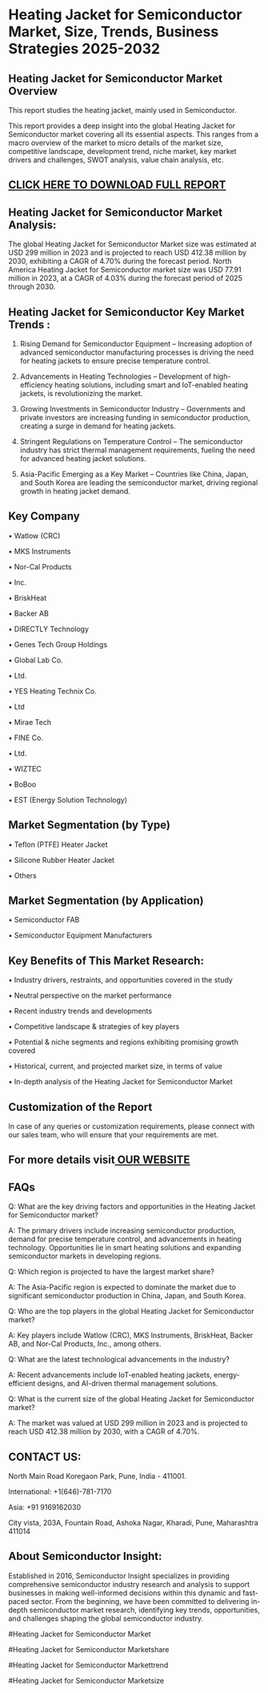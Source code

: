 Heating Jacket for Semiconductor Market, Size, Trends, Business Strategies 2025-2032
=
Heating Jacket for Semiconductor Market Overview
-
This report studies the heating jacket, mainly used in Semiconductor.

This report provides a deep insight into the global Heating Jacket for Semiconductor market covering all its essential aspects. This ranges from a macro overview of the market to micro details of the market size, competitive landscape, development trend, niche market, key market drivers and challenges, SWOT analysis, value chain analysis, etc.

[CLICK HERE TO DOWNLOAD FULL REPORT](https://semiconductorinsight.com/report/heating-jacket-for-semiconductor-market/)
-
Heating Jacket for Semiconductor Market Analysis:
-
The global Heating Jacket for Semiconductor Market size was estimated at USD 299 million in 2023 and is projected to reach USD 412.38 million by 2030, exhibiting a CAGR of 4.70% during the forecast period.
North America Heating Jacket for Semiconductor market size was USD 77.91 million in 2023, at a CAGR of 4.03% during the forecast period of 2025 through 2030.

Heating Jacket for Semiconductor Key Market Trends  :
-
1.	Rising Demand for Semiconductor Equipment – Increasing adoption of advanced semiconductor manufacturing processes is driving the need for heating jackets to ensure precise temperature control.

2.	Advancements in Heating Technologies – Development of high-efficiency heating solutions, including smart and IoT-enabled heating jackets, is revolutionizing the market.

3.	Growing Investments in Semiconductor Industry – Governments and private investors are increasing funding in semiconductor production, creating a surge in demand for heating jackets.

4.	Stringent Regulations on Temperature Control – The semiconductor industry has strict thermal management requirements, fueling the need for advanced heating jacket solutions.

5.	Asia-Pacific Emerging as a Key Market – Countries like China, Japan, and South Korea are leading the semiconductor market, driving regional growth in heating jacket demand.

Key Company
-
•	Watlow (CRC)

•	MKS Instruments

•	Nor-Cal Products

•	Inc.

•	BriskHeat

•	Backer AB

•	DIRECTLY Technology

•	Genes Tech Group Holdings

•	Global Lab Co.

•	Ltd.

•	YES Heating Technix Co.

•	Ltd

•	Mirae Tech

•	FINE Co.

•	Ltd.

•	WIZTEC

•	BoBoo

•	EST (Energy Solution Technology)

Market Segmentation (by Type)
-
•	Teflon (PTFE) Heater Jacket

•	Silicone Rubber Heater Jacket

•	Others

Market Segmentation (by Application)
-
•	Semiconductor FAB

•	Semiconductor Equipment Manufacturers

Key Benefits of This Market Research:
-
•	Industry drivers, restraints, and opportunities covered in the study

•	Neutral perspective on the market performance

•	Recent industry trends and developments

•	Competitive landscape & strategies of key players

•	Potential & niche segments and regions exhibiting promising growth covered

•	Historical, current, and projected market size, in terms of value

•	In-depth analysis of the Heating Jacket for Semiconductor Market

Customization of the Report
-
In case of any queries or customization requirements, please connect with our sales team, who will ensure that your requirements are met.

For more details visit[ OUR WEBSITE](https://semiconductorinsight.com/report/heating-jacket-for-semiconductor-market/)
-
FAQs
-
Q: What are the key driving factors and opportunities in the Heating Jacket for Semiconductor market?

A: The primary drivers include increasing semiconductor production, demand for precise temperature control, and advancements in heating technology. Opportunities lie in smart heating solutions and expanding semiconductor markets in developing regions.

Q: Which region is projected to have the largest market share?

A: The Asia-Pacific region is expected to dominate the market due to significant semiconductor production in China, Japan, and South Korea.

Q: Who are the top players in the global Heating Jacket for Semiconductor market?

A: Key players include Watlow (CRC), MKS Instruments, BriskHeat, Backer AB, and Nor-Cal Products, Inc., among others.

Q: What are the latest technological advancements in the industry?

A: Recent advancements include IoT-enabled heating jackets, energy-efficient designs, and AI-driven thermal management solutions.

Q: What is the current size of the global Heating Jacket for Semiconductor market?

A: The market was valued at USD 299 million in 2023 and is projected to reach USD 412.38 million by 2030, with a CAGR of 4.70%.

CONTACT US:
-
North Main Road Koregaon Park, Pune, India - 411001.

International: +1(646)-781-7170

Asia: +91 9169162030

City vista, 203A, Fountain Road, Ashoka Nagar, Kharadi, Pune, Maharashtra 411014

About Semiconductor Insight:
-
Established in 2016, Semiconductor Insight specializes in providing comprehensive semiconductor industry research and analysis to support businesses in making well-informed decisions within this dynamic and fast-paced sector. From the beginning, we have been committed to delivering in-depth semiconductor market research, identifying key trends, opportunities, and challenges shaping the global semiconductor industry.

#Heating Jacket for Semiconductor Market

#Heating Jacket for Semiconductor Marketshare

#Heating Jacket for Semiconductor Markettrend

#Heating Jacket for Semiconductor Marketsize


